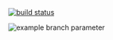 <a href="https://github.com/RahulVadisetty91/RestService/actions/workflows/workflow.yml?branch=develop/pipeline">
<img src="https://camo.githubusercontent.com/a103c3480970625b5916b80e09f539b3ed2e62083d6a2a3e8dd9969cb97d0578/68747470733a2f2f696d672e736869656c64732e696f2f636972636c6563692f70726f6a6563742f6769746875622f6261646765732f736869656c64732f6d6173746572" alt="build status" data-canonical-src="https://img.shields.io/circleci/project/github/badges/shields/master" style="max-width:100%;">
</a>

![example branch parameter](https://github.com/RahulVadisetty91/RestService/actions/workflows/workflow.yml?branch=develop/pipeline)
